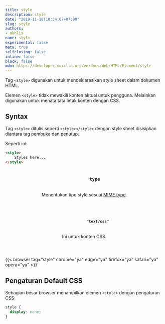 ```yaml
---
title: style
description: style
date: "2019-11-18T10:34:07+07:00"
slug: style
authors:
- akhlis
name: style
experimental: false
meta: true
selfclosing: false
inline: false
block: false
mdn: https://developer.mozilla.org/en/docs/Web/HTML/Element/style
---
```


Tag `<style>` digunakan untuk mendeklarasikan style sheet dalam dokumen HTML.

Elemen `<style>` tidak mewakili konten aktual untuk pengguna. Melainkan digunakan untuk menata tata letak konten dengan CSS.

## Syntax

Tag `<style>` ditulis seperti `<style></style>` dengan style sheet disisipkan diantara tag pembuka dan penutup.

Seperti ini:
```html
<style>
	Styles here...
</style>
```


<article id="style-type" class="attribute">
  <header class="attribute__header">
    <h3 class="attribute__name">
      <code class="tag" data-tooltip="Click to copy" data-clipboard-text="type">
        type
      </code>
    </h3>
    <div class="attribute__description">
      <p>Menentukan tipe style sesuai <a href="https://www.iana.org/assignments/media-types/media-types.xhtml">MIME type</a>.</p>
    </div>
  </header>
  <div class="attribute__values">
    <article id="style-type-textcss" class="value">
      <header class="value__header">
        <h4 class="value__name">
          <code class="tag" data-tooltip="Click to copy type=&quot;text/css&quot;"
            data-clipboard-text="type=&quot;text/css&quot;">
            "text/css"
          </code>
        </h4>
        <div class="value__description">
          <p>Ini untuk konten CSS.</p>
        </div>
      </header>
      <aside class="value__preview">
        <div class="value__output">
          <style type="text/css"></style>
        </div>
      </aside>
    </article>
  </div>
</article>

{{< browser tag="style" chrome="ya" edge="ya" firefox="ya" safari="ya" opera="ya" >}}

## Pengaturan Default CSS

Sebagian besar browser menampilkan elemen `<style>` dengan pengaturan CSS:

```css
style {
  display: none;
}
```